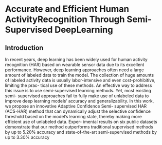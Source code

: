 # Accurate and Efficient Human ActivityRecognition Through Semi-Supervised DeepLearning
## Introduction
 In recent years, deep learning has been widely used
for human activity recognition (HAR) based on wearable sensor
data due to its excellent performance. However, deep learning
approaches often need a large amount of labeled data to train the
model. The collection of huge amounts of labeled activity data is
usually labor-intensive and even cost-prohibitive, limiting the prac-
tical use of these methods. An effective way to address this issue is
to use semi-supervised learning methods. Yet, most existing semi-
supervised approaches fail to fully make use of unlabeled data to
improve deep learning models’ accuracy and generalizability. In
this work, we propose an innovative Adaptive Confidence Semi-
supervised HAR (ACS-HAR) method that can dynamically adjust
the selective confidence threshold based on the model’s learning
state, thereby making more efficient use of unlabeled data. Exper-
imental results on six public datasets demonstrate that our method outperforms traditional supervised methods by
up to 5.20% accuracy and state-of-the-art semi-supervised methods by up to 3.30% accuracy
